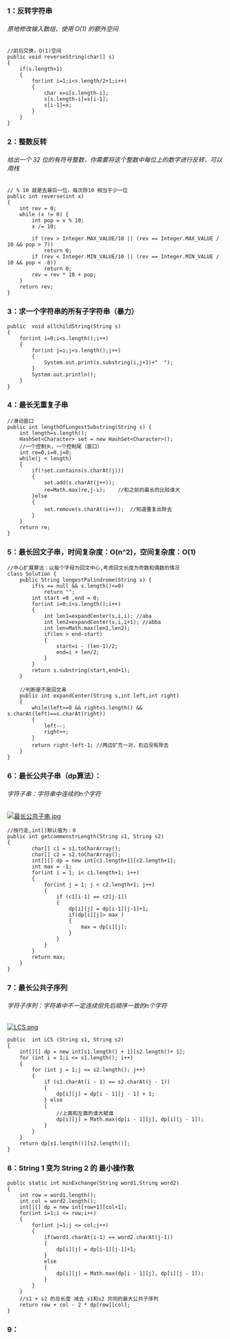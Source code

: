 ### 1：反转字符串

###### 原地修改输入数组、使用 O(1) 的额外空间

```
//前后交换，O(1)空间
public void reverseString(char[] s)
{
    if(s.length>1)
    {  
        for(int i=1;i<s.length/2+1;i++)
        {
            char x=s[s.length-i];
            s[s.length-i]=s[i-1];
            s[i-1]=x;
        }
    }
}
```

### 2：整数反转

###### 给出一个 32 位的有符号整数，你需要将这个整数中每位上的数字进行反转，可以用栈

```
// % 10 就是去最后一位，每次除10 相当于少一位
public int reverse(int x)
{
    int rev = 0;
    while (x != 0) {
        int pop = x % 10;
        x /= 10;

        if (rev > Integer.MAX_VALUE/10 || (rev == Integer.MAX_VALUE / 10 && pop > 7)) 
            return 0;
        if (rev < Integer.MIN_VALUE/10 || (rev == Integer.MIN_VALUE / 10 && pop < -8))
            return 0;
        rev = rev * 10 + pop;
    }
    return rev;
}
```

### 3：求一个字符串的所有子字符串（暴力）

```
public  void allchildString(String s)
{
    for(int i=0;i<s.length();i++)
    {
        for(int j=i;j<s.length();j++)
        {
            System.out.print(s.substring(i,j+1)+"  ");
        }
        System.out.println();
    }
}
```

### 4：最长无重复子串

```
//滑动窗口
public int lengthOfLongestSubstring(String s) {
    int length=s.length();
    HashSet<Character> set = new HashSet<Character>();
    //一个控制头，一个控制尾（窗口）
    int re=0,i=0,j=0;
    while(j < length)
    {
        if(!set.contains(s.charAt(j)))
        {
            set.add(s.charAt(j++));
            re=Math.max(re,j-i);    //和之前的最长的比较谁大
        }else
        {
            set.remove(s.charAt(i++));  //知道重复出除去
        }
    }
    return re;
}
```

### 5：最长回文子串，时间复杂度：O(n^2)，空间复杂度：O(1)

```
//中心扩展算法：以每个字母为回文中心,考虑回文长度为奇数和偶数的情况
class Solution {
    public String longestPalindrome(String s) {
        if(s == null && s.length()<=0)
            return "";
        int start =0 ,end = 0;
        for(int i=0;i<s.length();i++)
        {
            int len1=expandCenter(s,i,i); //aba
            int len2=expandCenter(s,i,i+1); //abba
            int len=Math.max(len1,len2);
            if(len > end-start)
            {
                start=i - (len-1)/2;
                end=i + len/2;
            }
        }
        return s.substring(start,end+1);
    }
    
    //判断是不是回文串
    public int expandCenter(String s,int left,int right)
    {
        while(left>=0 && right<s.length() && s.charAt(left)==s.charAt(right))
        {
            left--;
            right++;
        }
        return right-left-1; //两边扩充一对，右边没有除去
    }
}
```

### 6：最长公共子串（dp算法）：

###### 字符子串：字符串中连续的n个字符

[![最长公共子串.jpg](https://github.com/likang315/Algorithms-and-Data-Structures/raw/master/5%EF%BC%9A%E4%B8%B2/String/%E6%9C%80%E9%95%BF%E5%85%AC%E5%85%B1%E5%AD%90%E4%B8%B2.jpg?raw=true)](https://github.com/likang315/Algorithms-and-Data-Structures/blob/master/5：串/String/最长公共子串.jpg?raw=true)

```
//按行走,int[]默认值为：0
public int getcommenstrLength(String s1, String s2)
{
        char[] c1 = s1.toCharArray();
        char[] c2 = s2.toCharArray();
        int[][] dp = new int[c1.length+1][c2.length+1];
        int max = -1;
        for(int i = 1; i< c1.length+1; i++)
        {
            for(int j = 1; j < c2.length+1; j++)
            {
                if (c1[i-1] == c2[j-1])
                {
                    dp[i][j] = dp[i-1][j-1]+1;
                    if(dp[i][j]> max )
                    {
                        max = dp[i][j];
                    } 
                }
            }
        }
        return max;
    }
}
```

### 7：最长公共子序列

###### 字符子序列：字符串中不一定连续但先后顺序一致的n个字符

[![LCS.png](https://github.com/likang315/Algorithms-and-Data-Structures/raw/master/5%EF%BC%9A%E4%B8%B2/String/LCS.png?raw=true)](https://github.com/likang315/Algorithms-and-Data-Structures/blob/master/5：串/String/LCS.png?raw=true)

```
public  int LCS (String s1, String s2)
{
    int[][] dp = new int[s1.length() + 1][s2.length()+ 1];
    for (int i = 1;i <= s1.length(); i++)
    {
        for (int j = 1;j <= s2.length(); j++)
        {
            if (s1.charAt(i - 1) == s2.charAt(j - 1))
            {
                dp[i][j] = dp[i - 1][j - 1] + 1;
            } else
            {
                //上面和左面的谁大赋谁
                dp[i][j] = Math.max(dp[i - 1][j], dp[i][j - 1]);
            }
        }
    }
    return dp[s1.length()][s2.length()];
}
```

### 8：String 1 变为 String 2 的 最小操作数

```
public static int minExchange(String word1,String word2)
{
    int row = word1.length();
    int col = word2.length();
    int[][] dp = new int[row+1][col+1];
    for(int i=1;i <= row;i++)
    {
        for(int j=1;j <= col;j++)
        {
            if(word1.charAt(i-1) == word2.charAt(j-1))
            {
                dp[i][j] = dp[i-1][j-1]+1;
            }
            else
            {
                dp[i][j] = Math.max(dp[i - 1][j], dp[i][j - 1]);
            }
        }
    }
    //s1 + s2 的总长度 减去 s1和s2 共同的最大公共子序列
    return row + col - 2 * dp[row][col];
}
```

### 9：